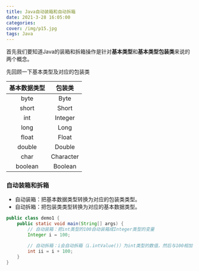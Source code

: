 ```yaml
---
title: Java自动装箱和自动拆箱
date: 2021-3-28 16:05:00
categories: 
cover: /img/p15.jpg
tags: Java
---
```




首先我们要知道Java的装箱和拆箱操作是针对**基本类型**和**基本类型包装类**来说的两个概念。

先回顾一下基本类型及对应的包装类

| 基本数据类型 |  包装类   |
| :----------: | :-------: |
|     byte     |   Byte    |
|    short     |   Short   |
|     int      |  Integer  |
|     long     |   Long    |
|    float     |   Float   |
|    double    |  Double   |
|     char     | Character |
|   boolean    |  Boolean  |

### 自动装箱和拆箱

* 自动装箱：把基本数据类型转换为对应的包装类类型。
* 自动拆箱：把包装类类型转换为对应的基本数据类型。

```java
public class demo1 {
    public static void main(String[] args) {
        // 自动装箱：把int类型的100自动装箱成Integer类型的变量
        Integer i = 100;

        // 自动拆箱：i会自动拆箱（i.intValue()）为int类型的数值，然后与100相加
        int ii = i + 100;
    }
}

```

